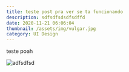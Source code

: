 ```yaml
---
title: teste post pra ver se ta funcionando
description: sdfsdfsdsdfsdffd
date: 2020-11-21 06:06:04
thumbnail: /assets/img/vulgar.jpg
category: UI Design
---
```

teste poah

![adfsdfsd](/assets/img/artboard-1-copy.png "fsdfsdfsd")